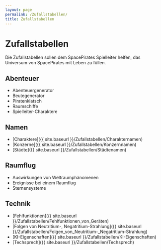 ```yaml
---
layout: page
permalink: /Zufallstabellen/
title: Zufallstabellen
---
```


# Zufallstabellen

Die Zufallstabellen sollen dem SpacePirates Spielleiter helfen, das Universum von SpacePirates mit Leben zu füllen.

## Abenteuer

- Abenteuergenerator
- Beutegenerator
- Piratenklatsch
- Raumschiffe
- Spielleiter-Charaktere

## Namen

- [Charaktere]({{ site.baseurl }}/Zufallstabellen/Charakternamen)
- [Konzerne]({{ site.baseurl }}/Zufallstabellen/Konzernnamen)
- [Städte]({{ site.baseurl }}/Zufallstabellen/Städtenamen)

## Raumflug

- Auswirkungen von Weltraumphänomenen
- Ereignisse bei einem Raumflug
- Sternensysteme

## Technik

- [Fehlfunktionen]({{ site.baseurl }}/Zufallstabellen/Fehlfunktionen_von_Geräten)
- [Folgen von Neutritium-, Negatritium-Strahlung]({{ site.baseurl }}/Zufallstabellen/Folgen_von_Neutritium-_Negatritium-Strahlung)
- [KI-Eigenschaften]({{ site.baseurl }}/Zufallstabellen/KI-Eigenschaften)
- [Techsprech]({{ site.baseurl }}/Zufallstabellen/Techsprech)
